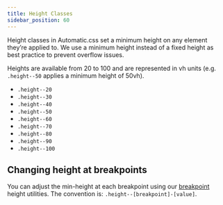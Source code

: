 ```yaml
---
title: Height Classes
sidebar_position: 60
---
```


Height classes in Automatic.css set a minimum height on any element they’re applied to. We use a minimum height instead of a fixed height as best practice to prevent overflow issues.

Heights are available from 20 to 100 and are represented in vh units (e.g. `.height--50` applies a minimum height of 50vh).

- `.height--20`
- `.height--30`
- `.height--40`
- `.height--50`
- `.height--60`
- `.height--70`
- `.height--80`
- `.height--90`
- `.height--100`

## Changing height at breakpoints

You can adjust the min-height at each breakpoint using our [breakpoint](../setup/website-width-breakpoints.md) height utilities. The convention is: `.height--[breakpoint]-[value]`.
